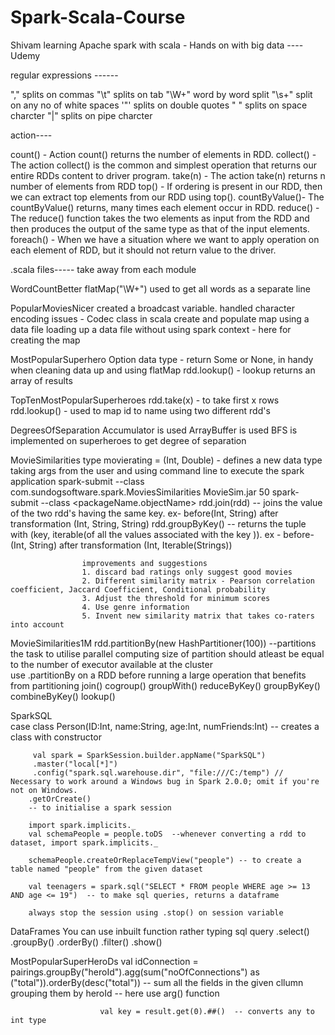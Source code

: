 # Spark-Scala-Course

Shivam 
learning Apache spark with scala - Hands on with big data ----Udemy

regular expressions ------

","   splits on commas
"\t"  splits on tab
"\\W+"  word by word split
"\\s+" split on any no of white spaces
'\"' splits on double quotes
" " splits on space charcter
"|" splits on pipe charcter


action----

count() - Action count() returns the number of elements in RDD.
collect() - The action collect() is the common and simplest operation that returns our entire RDDs content to driver program.
take(n) - The action take(n) returns n number of elements from RDD
top() - If ordering is present in our RDD, then we can extract top elements from our RDD using top().
countByValue()- The countByValue() returns, many times each element occur in RDD.
reduce() - The reduce() function takes the two elements as input from the RDD and then produces the output of the same type as that of the 	           input elements.
foreach() - When we have a situation where we want to apply operation on each element of RDD, but it should not return value to the driver.


.scala files----- take away from each module

WordCountBetter
					flatMap("\\W+") used to get all words as a separate line

PopularMoviesNicer 
					created a broadcast variable.
					handled character encoding issues - Codec class in scala
					create and populate map using a data file
					loading up a data file without using spark context - here for creating the map

MostPopularSuperhero
					Option data type - return Some or None, in handy when cleaning data up and using flatMap
					rdd.lookup() - lookup returns an array of results

TopTenMostPopularSuperheroes
							rdd.take(x) - to take first x rows
							rdd.lookup() - used to map id to name using two different rdd's

DegreesOfSeparation
					Accumulator is used
					ArrayBuffer is used
					BFS is implemented on superheroes to get degree of separation

MovieSimilarities
					type movierating = (Int, Double) - defines a new data type
					taking args from the user and using command line to execute the spark application
					spark-submit --class com.sundogsoftware.spark.MoviesSimilarities MovieSim.jar 50
					spark-submit --class <packageName.objectName> <name of saved jar file> <argument>
					rdd.join(rdd) -- joins the value of the two rdd's having the same key. ex- before(Int, String) after transformation (Int, String, String)
					rdd.groupByKey() -- returns the tuple with (key, iterable(of all the values associated with the key )). ex - before- (Int, String) after transformation (Int, Iterable(Strings))

					improvements and suggestions 
					1. discard bad ratings only suggest good movies
					2. Different similarity matrix - Pearson correlation coefficient, Jaccard Coefficient, Conditional probability
					3. Adjust the threshold for minimum scores
					4. Use genre information
					5. Invent new similarity matrix that takes co-raters into account

MovieSimilarities1M
					rdd.partitionBy(new HashPartitioner(100)) --partitions the task to utilise parallel computing 
					size of partition should atleast be equal to the number of executor available at the cluster\
					use .partitionBy on a RDD before running a large operation that benefits from partitioning 
						join()
						cogroup()
						groupWith()
						reduceByKey()
						groupByKey()
						combineByKey()
						lookup()

SparkSQL 	
		case class Person(ID:Int, name:String, age:Int, numFriends:Int) -- creates a class with constructor

		 val spark = SparkSession.builder.appName("SparkSQL")
		 .master("local[*]")
		 .config("spark.sql.warehouse.dir", "file:///C:/temp") // Necessary to work around a Windows bug in Spark 2.0.0; omit if you're not on Windows.
        .getOrCreate()
        -- to initialise a spark session

        import spark.implicits._
        val schemaPeople = people.toDS  --whenever converting a rdd to dataset, import spark.implicits._

        schemaPeople.createOrReplaceTempView("people") -- to create a table named "people" from the given dataset

        val teenagers = spark.sql("SELECT * FROM people WHERE age >= 13 AND age <= 19")  -- to make sql queries, returns a dataframe

        always stop the session using .stop() on session variable

DataFrames
			You can use inbuilt function rather typing sql query 
			.select()
			.groupBy()
			.orderBy()
			.filter()
			.show()

MostPopularSuperHeroDs
						val idConnection = pairings.groupBy("heroId").agg(sum("noOfConnections") as ("total")).orderBy(desc("total"))
						-- sum all the fields in the given cllumn grouping them by heroId
						-- here use arg() function

						val key = result.get(0).##()  -- converts any to int type

